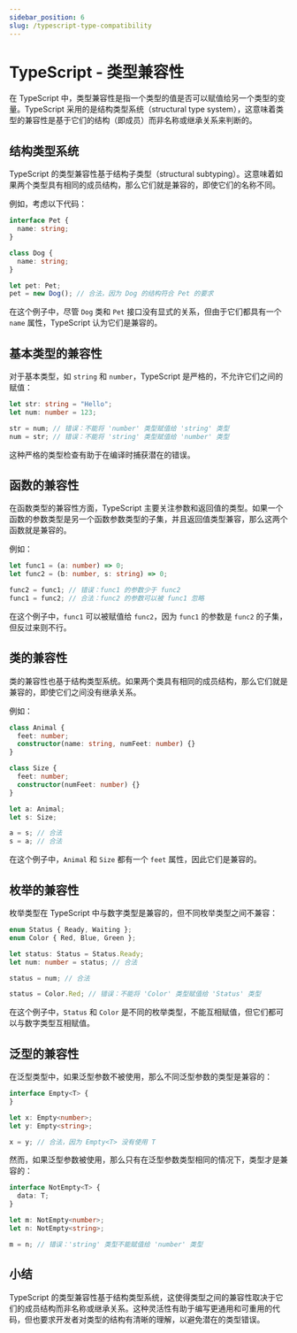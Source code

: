 ```yaml
---
sidebar_position: 6
slug: /typescript-type-compatibility
---
```


# TypeScript - 类型兼容性

在 TypeScript 中，类型兼容性是指一个类型的值是否可以赋值给另一个类型的变量。TypeScript 采用的是结构类型系统（structural type system），这意味着类型的兼容性是基于它们的结构（即成员）而非名称或继承关系来判断的。



## 结构类型系统

TypeScript 的类型兼容性基于结构子类型（structural subtyping）。这意味着如果两个类型具有相同的成员结构，那么它们就是兼容的，即使它们的名称不同。

例如，考虑以下代码：

```typescript
interface Pet {
  name: string;
}

class Dog {
  name: string;
}

let pet: Pet;
pet = new Dog(); // 合法，因为 Dog 的结构符合 Pet 的要求
```

在这个例子中，尽管 `Dog` 类和 `Pet` 接口没有显式的关系，但由于它们都具有一个 `name` 属性，TypeScript 认为它们是兼容的。



## 基本类型的兼容性

对于基本类型，如 `string` 和 `number`，TypeScript 是严格的，不允许它们之间的赋值：

```typescript
let str: string = "Hello";
let num: number = 123;

str = num; // 错误：不能将 'number' 类型赋值给 'string' 类型
num = str; // 错误：不能将 'string' 类型赋值给 'number' 类型
```

这种严格的类型检查有助于在编译时捕获潜在的错误。



## 函数的兼容性

在函数类型的兼容性方面，TypeScript 主要关注参数和返回值的类型。如果一个函数的参数类型是另一个函数参数类型的子集，并且返回值类型兼容，那么这两个函数就是兼容的。

例如：

```typescript
let func1 = (a: number) => 0;
let func2 = (b: number, s: string) => 0;

func2 = func1; // 错误：func1 的参数少于 func2
func1 = func2; // 合法：func2 的参数可以被 func1 忽略
```

在这个例子中，`func1` 可以被赋值给 `func2`，因为 `func1` 的参数是 `func2` 的子集，但反过来则不行。



## 类的兼容性

类的兼容性也基于结构类型系统。如果两个类具有相同的成员结构，那么它们就是兼容的，即使它们之间没有继承关系。

例如：

```typescript
class Animal {
  feet: number;
  constructor(name: string, numFeet: number) {}
}

class Size {
  feet: number;
  constructor(numFeet: number) {}
}

let a: Animal;
let s: Size;

a = s; // 合法
s = a; // 合法
```

在这个例子中，`Animal` 和 `Size` 都有一个 `feet` 属性，因此它们是兼容的。



## 枚举的兼容性

枚举类型在 TypeScript 中与数字类型是兼容的，但不同枚举类型之间不兼容：

```typescript
enum Status { Ready, Waiting };
enum Color { Red, Blue, Green };

let status: Status = Status.Ready;
let num: number = status; // 合法

status = num; // 合法

status = Color.Red; // 错误：不能将 'Color' 类型赋值给 'Status' 类型
```

在这个例子中，`Status` 和 `Color` 是不同的枚举类型，不能互相赋值，但它们都可以与数字类型互相赋值。



## 泛型的兼容性

在泛型类型中，如果泛型参数不被使用，那么不同泛型参数的类型是兼容的：

```typescript
interface Empty<T> {
}

let x: Empty<number>;
let y: Empty<string>;

x = y; // 合法，因为 Empty<T> 没有使用 T
```

然而，如果泛型参数被使用，那么只有在泛型参数类型相同的情况下，类型才是兼容的：

```typescript
interface NotEmpty<T> {
  data: T;
}

let m: NotEmpty<number>;
let n: NotEmpty<string>;

m = n; // 错误：'string' 类型不能赋值给 'number' 类型
```



## 小结

TypeScript 的类型兼容性基于结构类型系统，这使得类型之间的兼容性取决于它们的成员结构而非名称或继承关系。这种灵活性有助于编写更通用和可重用的代码，但也要求开发者对类型的结构有清晰的理解，以避免潜在的类型错误。
